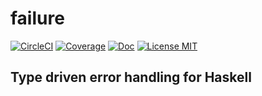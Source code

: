 # failure

[![CircleCI](https://circleci.com/gh/saschagrunert/failure.svg?style=shield)](https://circleci.com/gh/saschagrunert/failure)
[![Coverage](https://codecov.io/gh/saschagrunert/failure/branch/master/graph/badge.svg)](https://codecov.io/gh/saschagrunert/failure)
[![Doc](https://img.shields.io/badge/doc-webapp-orange.svg)](https://saschagrunert.github.io/failure/doc/index.html)
[![License MIT](https://img.shields.io/badge/license-MIT-blue.svg)](https://github.com/saschagrunert/failure/blob/master/LICENSE)

## Type driven error handling for Haskell
